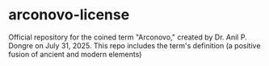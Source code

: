 # arconovo-license
Official repository for the coined term "Arconovo," created by Dr. Anil P. Dongre on July 31, 2025. This repo includes the term's definition (a positive fusion of ancient and modern elements)
